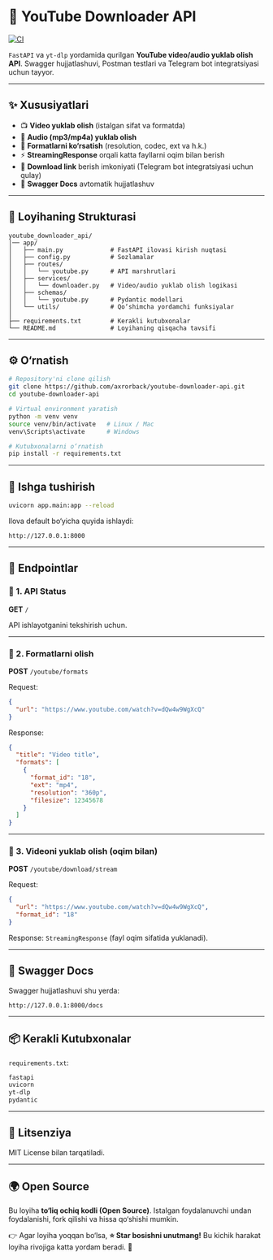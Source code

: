 # 🎥 YouTube Downloader API

[![CI](https://github.com/axrorback/youtube-downloader-api/.github/workflows/python-app.yml/badge.svg)](https://github.com/axrorback/youtube-downloader-api/.github/workflows/python-app.yml)


`FastAPI` va `yt-dlp` yordamida qurilgan **YouTube video/audio yuklab olish API**.
Swagger hujjatlashuvi, Postman testlari va Telegram bot integratsiyasi uchun tayyor.

---

## ✨ Xususiyatlari

* 📺 **Video yuklab olish** (istalgan sifat va formatda)
* 🎷 **Audio (mp3/mp4a) yuklab olish**
* 📂 **Formatlarni ko‘rsatish** (resolution, codec, ext va h.k.)
* ⚡ **StreamingResponse** orqali katta fayllarni oqim bilan berish
* 🔗 **Download link** berish imkoniyati (Telegram bot integratsiyasi uchun qulay)
* 📝 **Swagger Docs** avtomatik hujjatlashuv

---

## 📂 Loyihaning Strukturasi

```
youtube_downloader_api/
│── app/
│   ├── main.py             # FastAPI ilovasi kirish nuqtasi
│   ├── config.py           # Sozlamalar
│   ├── routes/
│   │   └── youtube.py      # API marshrutlari
│   ├── services/
│   │   └── downloader.py   # Video/audio yuklab olish logikasi
│   ├── schemas/
│   │   └── youtube.py      # Pydantic modellari
│   └── utils/              # Qo‘shimcha yordamchi funksiyalar
│
├── requirements.txt        # Kerakli kutubxonalar
└── README.md               # Loyihaning qisqacha tavsifi
```

---

## ⚙️ O‘rnatish

```bash
# Repository'ni clone qilish
git clone https://github.com/axrorback/youtube-downloader-api.git
cd youtube-downloader-api

# Virtual environment yaratish
python -m venv venv
source venv/bin/activate   # Linux / Mac
venv\Scripts\activate      # Windows

# Kutubxonalarni o‘rnatish
pip install -r requirements.txt
```

---

## 🚀 Ishga tushirish

```bash
uvicorn app.main:app --reload
```

Ilova default bo‘yicha quyida ishlaydi:

```
http://127.0.0.1:8000
```

---

## 📌 Endpointlar

### 🔹 1. API Status

**GET** `/`

API ishlayotganini tekshirish uchun.

---

### 🔹 2. Formatlarni olish

**POST** `/youtube/formats`

Request:

```json
{
  "url": "https://www.youtube.com/watch?v=dQw4w9WgXcQ"
}
```

Response:

```json
{
  "title": "Video title",
  "formats": [
    {
      "format_id": "18",
      "ext": "mp4",
      "resolution": "360p",
      "filesize": 12345678
    }
  ]
}
```

---

### 🔹 3. Videoni yuklab olish (oqim bilan)

**POST** `/youtube/download/stream`

Request:

```json
{
  "url": "https://www.youtube.com/watch?v=dQw4w9WgXcQ",
  "format_id": "18"
}
```

Response: `StreamingResponse` (fayl oqim sifatida yuklanadi).

---

## 📝 Swagger Docs

Swagger hujjatlashuvi shu yerda:

```
http://127.0.0.1:8000/docs
```

---

## 📦 Kerakli Kutubxonalar

`requirements.txt`:

```txt
fastapi
uvicorn
yt-dlp
pydantic
```

---

## 📜 Litsenziya

MIT License bilan tarqatiladi.

---

## 🌍 Open Source

Bu loyiha **to‘liq ochiq kodli (Open Source)**.
Istalgan foydalanuvchi undan foydalanishi, fork qilishi va hissa qo‘shishi mumkin.

👉 Agar loyiha yoqqan bo‘lsa, **⭐️ Star bosishni unutmang!**
Bu kichik harakat loyiha rivojiga katta yordam beradi. 🙌
